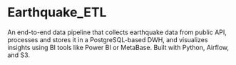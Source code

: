 # Earthquake_ETL
An end-to-end data pipeline that collects earthquake data from public API, processes and stores it in a PostgreSQL-based DWH, and visualizes insights using BI tools like Power BI or MetaBase. Built with Python, Airflow, and S3.
